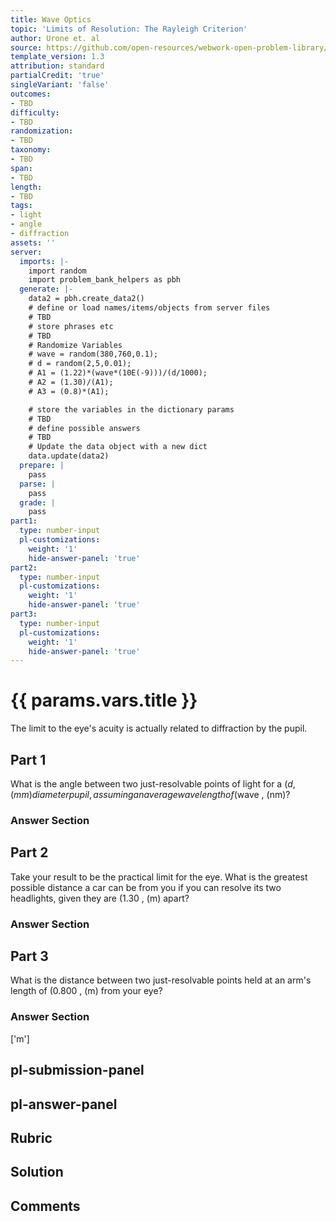 ```yaml
---
title: Wave Optics
topic: 'Limits of Resolution: The Rayleigh Criterion'
author: Urone et. al
source: https://github.com/open-resources/webwork-open-problem-library/tree/master/Contrib/BrockPhysics/College_Physics_Urone/27.Wave_Optics/Limits_of_Resolution_The_Rayleigh_Criterion/NU_U17-27-06-006.pg
template_version: 1.3
attribution: standard
partialCredit: 'true'
singleVariant: 'false'
outcomes:
- TBD
difficulty:
- TBD
randomization:
- TBD
taxonomy:
- TBD
span:
- TBD
length:
- TBD
tags:
- light
- angle
- diffraction
assets: ''
server:
  imports: |-
    import random
    import problem_bank_helpers as pbh
  generate: |-
    data2 = pbh.create_data2()
    # define or load names/items/objects from server files
    # TBD
    # store phrases etc
    # TBD
    # Randomize Variables
    # wave = random(380,760,0.1);
    # d = random(2,5,0.01);
    # A1 = (1.22)*(wave*(10E(-9)))/(d/1000);
    # A2 = (1.30)/(A1);
    # A3 = (0.8)*(A1);

    # store the variables in the dictionary params
    # TBD
    # define possible answers
    # TBD
    # Update the data object with a new dict
    data.update(data2)
  prepare: |
    pass
  parse: |
    pass
  grade: |
    pass
part1:
  type: number-input
  pl-customizations:
    weight: '1'
    hide-answer-panel: 'true'
part2:
  type: number-input
  pl-customizations:
    weight: '1'
    hide-answer-panel: 'true'
part3:
  type: number-input
  pl-customizations:
    weight: '1'
    hide-answer-panel: 'true'
---
```


# {{ params.vars.title }} 


The limit to the eye's acuity is actually related to diffraction by the pupil.

## Part 1 
What is the angle between two just-resolvable points of light for a ($d , (mm) diameter pupil, assuming an average wavelength of ($wave , (nm)? 


 ### Answer Section

## Part 2 
Take your result to be the practical limit for the eye. What is the greatest possible distance a car can be from you if you can resolve its two headlights, given they are (1.30 , (m) apart? 


 ### Answer Section

## Part 3 
What is the distance between two just-resolvable points held at an arm's length of (0.800 , (m) from your eye? 


 ### Answer Section
['m']

## pl-submission-panel 


## pl-answer-panel 


## Rubric 


## Solution 


## Comments 


